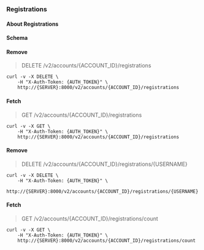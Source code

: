 ### Registrations

#### About Registrations

#### Schema



#### Remove

> DELETE /v2/accounts/{ACCOUNT_ID}/registrations

```shell
curl -v -X DELETE \
    -H "X-Auth-Token: {AUTH_TOKEN}" \
    http://{SERVER}:8000/v2/accounts/{ACCOUNT_ID}/registrations
```

#### Fetch

> GET /v2/accounts/{ACCOUNT_ID}/registrations

```shell
curl -v -X GET \
    -H "X-Auth-Token: {AUTH_TOKEN}" \
    http://{SERVER}:8000/v2/accounts/{ACCOUNT_ID}/registrations
```

#### Remove

> DELETE /v2/accounts/{ACCOUNT_ID}/registrations/{USERNAME}

```shell
curl -v -X DELETE \
    -H "X-Auth-Token: {AUTH_TOKEN}" \
    http://{SERVER}:8000/v2/accounts/{ACCOUNT_ID}/registrations/{USERNAME}
```

#### Fetch

> GET /v2/accounts/{ACCOUNT_ID}/registrations/count

```shell
curl -v -X GET \
    -H "X-Auth-Token: {AUTH_TOKEN}" \
    http://{SERVER}:8000/v2/accounts/{ACCOUNT_ID}/registrations/count
```

